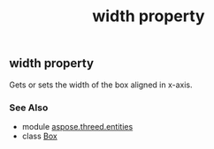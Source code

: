 ﻿---
title: width property
second_title: Aspose.3D for Python via .NET API References
description: 
type: docs
weight: 220
url: /python-net/aspose.threed.entities/box/width/
is_root: false
---

## width property


Gets or sets the width of the box aligned in x-axis.

### See Also
* module [aspose.threed.entities](../../)
* class [Box](/3d/python-net/aspose.threed.entities/box)
